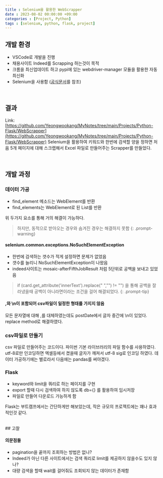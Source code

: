 ```yaml
---
title : Selenium을 활용한 WebScrapper
date : 2023-08-02 00:00:00 +09:00
categories : [Project, Python]
tags : [selenium, python, flask, project] 
---
```


## 개발 환경

- VSCode로 개발을 진행
- 채용사이트 Indeed를 Scrapping 하는것이 목적
- 크롬을 최신업데이트 하고 pypi에 있는 webdriver-manager 모듈을 활용한 자동 최신화
- Selenium을 사용함 ([공식문서](https://www.selenium.dev/documentation/)를 참조)

<br>

## 결과
Link: [https://github.com/Yeongwookang/MyNotes/tree/main/Projects/Python-Flask/WebScrapper](https://github.com/Yeongwookang/MyNotes/tree/main/Projects/Python-Flask/WebScrapper)
Selenium을 활용하여 키워드와 한번에 검색할 양을 정하면 처음 5개 페이지에 대해 스크랩해서 Excel 파일로 만들어주는 Scrapper를 만들었다.

<br>

## 개발 과정

### 데이터 가공
- find_element 메소드는 WebElement를 반환
- find_elements는 WebElement로 된 List를 반환

위 두가지 요소를 통해 거의 해결이 가능하다.
>하지만, 동적으로 받아오는 경우와 숨겨진 경우는 해결하지 못함
{: .prompt-warning}

#### selenium.common.exceptions.NoSuchElementException
- 한번에 검색하는 갯수가 적게 설정하면 문제가 없었음
- 갯수를 늘리니 NoSuchElementException이 나왔음
- indeed사이트는 mosaic-afterFifthJobResult 처럼 5단위로 공백을 보내고 있었음

>if (card.get_attribute('innerText').replace(" ","") != "") 을 통해 공백을 잘라냈을때 공백이 아니라면이라는 조건을 걸어 해결되었다.
{: .prompt-tip}

#### ,와 \n이 포함되어 csv파일이 일정한 형태를 가지지 않음
모든 문자열에 대해 ,를 대체하였는데도 postDate에서 글자 중간에 \n이 있었다. replace method로 해결하였다.

### csv파일로 만들기
csv 파일로 만들어주는 코드이다. 파이썬 기본 라이브러리의 파일 함수를 사용하였다.
utf-8로만 인코딩하면 엑셀등에서 켰을때 글자가 깨져서 utf-8 sig로 인코딩 하였다.
데이터 가공하기에는 별로라서 다음에는 pandas를 써야겠다.

### Flask

- keyword와 limit을 쿼리로 하는 페이지를 구현
- export 할때 다시 검색하여 하지 않도록 db={} 를 활용하여 임시저장
- 파일로 만들어 다운로드 가능하게 함

Flask는 부트캠프에서는 간단하게만 해보았는데, 작은 규모의 프로젝트에는 꽤나 효과적인것 같다.

<br>
## 고찰

#### 의문점들
- pagination을 끝까지 조회하는 방법은 없나?
- Indeed가 아닌 다른 사이트에서는 검색 쿼리로 limit를 제공하지 않을수도 있지 않나?
- 대량 검색을 할때 wait를 걸어줘도 조회되지 않는 데이터가 존재함